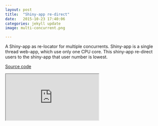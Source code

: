 ```yaml
---
layout: post
title:  "Shiny-app re-direct"
date:   2015-10-23 17:40:06
categories: jekyll update
image: multi-concurrent.png

---
```






A Shiny-app as re-locator for multiple concurrents. Shiny-app is a single thread web-app, which use only one CPU core. This shiny-app re-direct users to the shiny-app that user number is lowest. 

[Source code](https://github.com/shinysolutions/Relocator)

<iframe src="http://51.175.77.204:3838/Relocator"></iframe><br>
